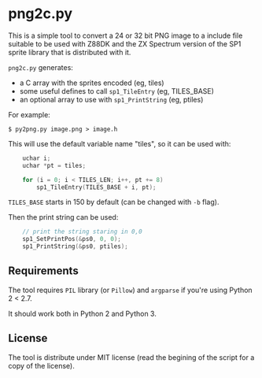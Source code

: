 png2c.py
========

This is a simple tool to convert a 24 or 32 bit PNG image to a
include file suitable to be used with Z88DK and the ZX Spectrum
version of the SP1 sprite library that is distributed with it.

`png2c.py` generates:

 * a C array with the sprites encoded (eg, tiles)
 * some useful defines to call `sp1_TileEntry` (eg, TILES_BASE)
 * an optional array to use with `sp1_PrintString` (eg, ptiles)

For example:
```
$ py2png.py image.png > image.h
```

This will use the default variable name "tiles", so it can be
used with:

```C
	uchar i;
    uchar *pt = tiles;

    for (i = 0; i < TILES_LEN; i++, pt += 8)
        sp1_TileEntry(TILES_BASE + i, pt);
```

`TILES_BASE` starts in 150 by default (can be changed with `-b`
flag).

Then the print string can be used:

```C
	// print the string staring in 0,0
    sp1_SetPrintPos(&ps0, 0, 0);
    sp1_PrintString(&ps0, ptiles);
```


Requirements
------------

The tool requires `PIL` library (or `Pillow`) and `argparse` if
you're using Python 2 < 2.7.

It should work both in Python 2 and Python 3.


License
-------

The tool is distribute under MIT license (read the begining of
the script for a copy of the license).

